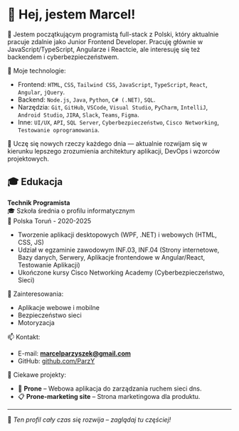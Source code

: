 # 👋 Hej, jestem Marcel!

🚀 Jestem początkującym programistą full-stack z Polski, który aktualnie pracuje zdalnie jako Junior Frontend Developer. Pracuję głównie w JavaScript/TypeScript, Angularze i Reactcie, ale interesuję się też backendem i cyberbezpieczeństwem. 

🔧 Moje technologie:

- Frontend: `HTML`, `CSS`, `Tailwind CSS`, `JavaScript`, `TypeScript`, `React`, `Angular`, `jQuery`.
- Backend: `Node.js`, `Java`, `Python`, `C# (.NET)`, `SQL`.
- Narzędzia: `Git`, `GitHub`, `VSCode`, `Visual Studio`, `PyCharm`, `IntelliJ`, `Android Studio`, `JIRA`, `Slack`, `Teams`, `Figma`.
- Inne: `UI/UX`, `API`, `SQL Server`, `Cyberbezpieczeństwo`, `Cisco Networking`, `Testowanie oprogramowania`.

🌱 Uczę się nowych rzeczy każdego dnia — aktualnie rozwijam się w kierunku lepszego zrozumienia architektury aplikacji, DevOps i wzorców projektowych.

## 🎓 Edukacja

**Technik Programista**  
🎓 Szkoła średnia o profilu informatycznym  
📍 Polska Toruń - 2020-2025
- Tworzenie aplikacji desktopowych (WPF, .NET) i webowych (HTML, CSS, JS)
- Udział w egzaminie zawodowym INF.03, INF.04 (Strony internetowe, Bazy danych, Serwery, Aplikacje frontendowe w Angular/React, Testowanie Aplikacji)
- Ukończone kursy Cisco Networking Academy (Cyberbezpieczeństwo, Sieci)

🧠 Zainteresowania:
- Aplikacje webowe i mobilne
- Bezpieczeństwo sieci
- Motoryzacja

📫 Kontakt:
- E-mail: **marcelparzyszek@gmail.com**
- GitHub: [github.com/ParzY](https://github.com/ParzY1)

📌 Ciekawe projekty:
- 🧩 **Prone** – Webowa aplikacja do zarządzania ruchem sieci dns.
- 📋 **Prone-marketing site** – Strona marketingowa dla produktu.

---

🔧 *Ten profil cały czas się rozwija – zaglądaj tu częściej!*
